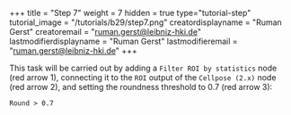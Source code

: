+++
title = "Step 7"
weight = 7
hidden = true
type="tutorial-step"
tutorial_image = "/tutorials/b29/step7.png"
creatordisplayname = "Ruman Gerst"
creatoremail = "ruman.gerst@leibniz-hki.de"
lastmodifierdisplayname = "Ruman Gerst"
lastmodifieremail = "ruman.gerst@leibniz-hki.de"
+++

This task will be carried out by adding a `Filter ROI by statistics` node (red arrow 1), connecting it to the `ROI` output of the `Cellpose (2.x)` node (red arrow 2), and setting the roundness threshold to 0.7 (red arrow 3):

```
Round > 0.7
```

